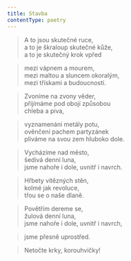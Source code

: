 ```yaml
---
title: Stavba
contentType: poetry
---
```


<section>

> A to jsou skutečné ruce,  
> a to je škraloup skutečné kůže,  
> a to je skutečný krok vpřed

</section>

<section>

> mezi vápnem a mourem,  
> mezi maltou a sluncem okoralým,  
> mezi třískami a budoucností.

</section>

<section>

> Zvoníme na zvony věder,  
> přijímáme pod obojí způsobou  
> chleba a piva,

</section>

<section>

> vyznamenáni metály potu,  
> ověnčeni pachem partyzánek  
> pliváme na svou zem hluboko dole.

</section>

<section>

> Vycházíme nad město,  
> šedivá denní luna,  
> jsme nahoře i dole, uvnitř i navrch.

</section>

<section>

> Hřbety vítězných stěn,  
> kolmé jak revoluce,  
> třou se o naše dlaně.

</section>

<section>

> Povětřím dereme se,  
> žulová denní luna,  
> jsme nahoře i dole, uvnitř i navrch,

</section>

<section>

> jsme přesně uprostřed.

</section>

<section>

> Netočte krky, korouhvičky!

</section>
